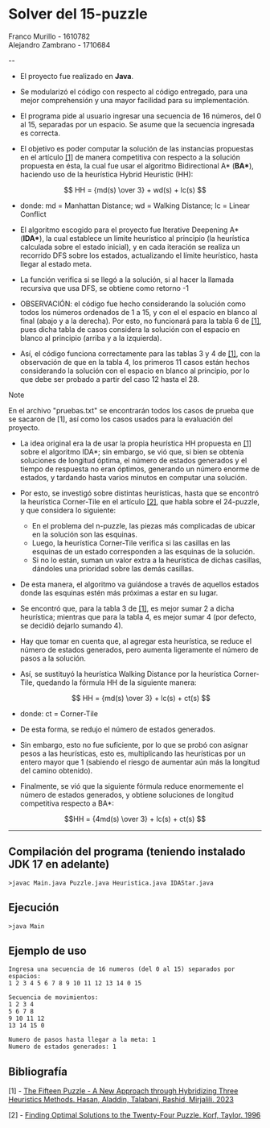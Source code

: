 # Solver del 15-puzzle

Franco Murillo - 1610782  
Alejandro Zambrano - 1710684

--

- El proyecto fue realizado en **Java**.

- Se modularizó el código con respecto al código entregado, para una mejor comprehensión y una mayor facilidad para su implementación.

- El programa pide al usuario ingresar una secuencia de 16 números, del 0 al 15, separadas por un espacio. Se asume que la secuencia ingresada es correcta.

- El objetivo es poder computar la solución de las instancias propuestas en el artículo [[1]](#bibliografía) de manera competitiva con respecto a la solución propuesta en ésta, la cual fue usar el algoritmo Bidirectional A* (__BA*__), haciendo uso de la heurística Hybrid Heuristic (HH):  

```math
    HH = {md(s) \over 3} + wd(s) + lc(s)   
```
- donde:  md = Manhattan Distance; wd = Walking Distance; lc = Linear Conflict

- El algoritmo escogido para el proyecto fue Iterative Deepening A* (__IDA*__), la cual establece un límite heurístico al principio (la heurística calculada sobre el estado inicial), y en cada iteración se realiza un recorrido DFS sobre los estados, actualizando el límite heurístico, hasta llegar al estado meta.

- La función verifica si se llegó a la solución, si al hacer la llamada recursiva que usa DFS, se obtiene como retorno -1 

- OBSERVACIÓN: el código fue hecho considerando la solución como todos los números ordenados de 1 a 15, y con el el espacio en blanco al final (abajo y a la derecha). Por esto, no funcionará para la tabla 6 de [[1]](#bibliografía), pues dicha tabla de casos considera la solución con el espacio en blanco al principio (arriba y a la izquierda). 

- Así, el código funciona correctamente para las  tablas 3 y 4 de [[1]](#bibliografía), con la observación de que en la tabla 4, los primeros 11 casos están hechos considerando la solución con el espacio en blanco al principio, por lo que debe ser probado a partir del caso 12 hasta el 28.

>[!NOTE]
> En el archivo "pruebas.txt" se encontrarán todos los casos de prueba que se sacaron de [1], así como los casos usados para la evaluación del proyecto.
 
- La idea original era la de usar la propia heurística HH propuesta en [[1]](#bibliografía) sobre el algoritmo IDA*; sin embargo, se vió que, si bien se obtenía soluciones de longitud óptima, el número de estados generados y el tiempo de respuesta no eran óptimos, generando un número enorme de estados, y tardando hasta varios minutos en computar una solución. 

- Por esto, se investigó sobre distintas heurísticas, hasta que se encontró la heurística Corner-Tile en el artículo [[2]](#bibliografía), que habla sobre el 24-puzzle, y que considera lo siguiente:

    - En el problema del n-puzzle, las piezas más complicadas de ubicar en la solución son las esquinas.
    - Luego, la heurística Corner-Tile verifica si las casillas en las esquinas de un estado corresponden a las esquinas de la solución.
    - Si no lo están, suman un valor extra a la heurística de dichas casillas, dándoles una prioridad sobre las demás casillas.
- De esta manera, el algoritmo va guiándose a través de aquellos estados donde las esquinas estén más próximas a estar en su lugar.
- Se encontró que, para la tabla 3 de [[1]](#bibliografía), es mejor sumar 2 a dicha heurística; mientras que para la tabla 4, es mejor sumar 4 (por defecto, se decidió dejarlo sumando 4).
- Hay que tomar en cuenta que, al agregar esta heurística, se reduce el número de estados generados, pero aumenta ligeramente el número de pasos a la solución.

- Así, se sustituyó la heurística Walking Distance por la heurística Corner-Tile, quedando la fórmula HH de la siguiente manera:
    ```math
      HH = {md(s) \over 3} + lc(s) + ct(s) 
    ```
    
- donde: ct = Corner-Tile

- De esta forma, se redujo el número de estados generados. 

- Sin embargo, esto no fue suficiente, por lo que se probó con asignar pesos a las heurísticas, esto es, multiplicando las heurísticas por un entero mayor que 1 (sabiendo el riesgo de aumentar aún más la longitud del camino obtenido). 

- Finalmente, se vió que la siguiente fórmula reduce enormemente el número de estados generados, y obtiene soluciones de longitud competitiva respecto a BA*:
  
```math
HH = {4md(s) \over 3} + lc(s) + ct(s) 
```

----------------------------------------------------------------------------------------------------------------------------

## Compilación del programa (teniendo instalado JDK 17 en adelante)

```
>javac Main.java Puzzle.java Heuristica.java IDAStar.java
```


## Ejecución 

```
>java Main
```

## Ejemplo de uso

```
Ingresa una secuencia de 16 numeros (del 0 al 15) separados por espacios:
1 2 3 4 5 6 7 8 9 10 11 12 13 14 0 15

Secuencia de movimientos:
1 2 3 4
5 6 7 8
9 10 11 12
13 14 15 0

Numero de pasos hasta llegar a la meta: 1
Numero de estados generados: 1
```

## Bibliografía

[1] - [The Fifteen Puzzle - A New Approach through Hybridizing Three Heuristics Methods. Hasan, Aladdin, Talabani, Rashid, Mirjalili. 2023](https://www.researchgate.net/publication/366855720_The_Fifteen_Puzzle-A_New_Approach_through_Hybridizing_Three_Heuristics_Methods)

[2] - [Finding Optimal Solutions to the Twenty-Four Puzzle. Korf, Taylor. 1996](https://courses.cs.washington.edu/courses/csep573/10wi/korf96.pdf)
